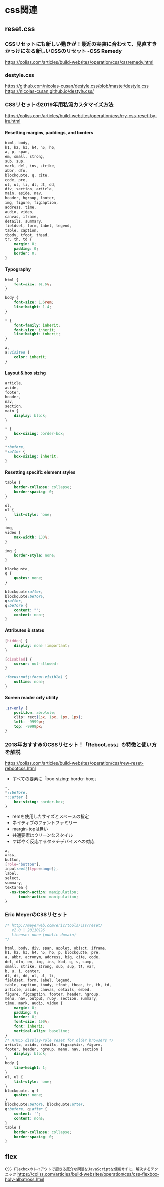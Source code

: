 
# css関連


## reset.css

### CSSリセットにも新しい動きが！最近の実装に合わせて、見直すきかっけになる新しいCSSのリセット -CSS Remedy

https://coliss.com/articles/build-websites/operation/css/cssremedy.html

### destyle.css

https://github.com/nicolas-cusan/destyle.css/blob/master/destyle.css  
https://nicolas-cusan.github.io/destyle.css/  

### CSSリセットの2019年用私流カスタマイズ方法
https://coliss.com/articles/build-websites/operation/css/my-css-reset-by-ire.html

#### Resetting margins, paddings, and borders

```css
html, body,
h1, h2, h3, h4, h5, h6,
a, p, span,
em, small, strong,
sub, sup,
mark, del, ins, strike,
abbr, dfn,
blockquote, q, cite,
code, pre,
ol, ul, li, dl, dt, dd,
div, section, article,
main, aside, nav,
header, hgroup, footer,
img, figure, figcaption,
address, time,
audio, video,
canvas, iframe,
details, summary,
fieldset, form, label, legend,
table, caption,
tbody, tfoot, thead,
tr, th, td {
    margin: 0;
    padding: 0;
    border: 0;
}
```

#### Typography

```css
html {
    font-size: 62.5%;
}

body {
    font-size: 1.6rem;
    line-height: 1.4;
}

* {
    font-family: inherit;
    font-size: inherit;
    line-height: inherit;
}

a,
a:visited {
    color: inherit;
}
```

#### Layout & box sizing

```css
article,
aside,
footer,
header,
nav,
section,
main {
    display: block;
}

* {
    box-sizing: border-box;
}

*:before,
*:after {
    box-sizing: inherit;
}
```

#### Resetting specific element styles

```css
table {
    border-collapse: collapse;
    border-spacing: 0;
}

ol,
ul {
    list-style: none;
}

img,
video {
    max-width: 100%;
}

img {
    border-style: none;
}

blockquote,
q {
    quotes: none;
}

blockquote:after,
blockquote:before,
q:after,
q:before {
    content: "";
    content: none;
}
```

#### Attributes & states

```css
[hidden] {
    display: none !important;
}

[disabled] {
    cursor: not-allowed;
}

:focus:not(:focus-visible) {
    outline: none;
}
```

#### Screen reader only utility

```css
.sr-only {
    position: absolute;
    clip: rect(1px, 1px, 1px, 1px);
    left: -9999px;
    top: -9999px;
}
```

### 2018年おすすめのCSSリセット！「Reboot.css」の特徴と使い方を解説

https://coliss.com/articles/build-websites/operation/css/new-reset-rebootcss.html  

- すべての要素に「box-sizing: border-box;」
```css
*,
*::before,
*::after {
    box-sizing: border-box;
}
```
- remを使用したサイズとスペースの指定
- ネイティブのフォントファミリー
- margin-topは無い
- 共通要素はクリーンなスタイル
- すばやく反応するタッチデバイスへの対応
```css
a,
area,
button,
[role="button"],
input:not([type=range]),
label,
select,
summary,
textarea {
  -ms-touch-action: manipulation;
      touch-action: manipulation;
}
```

### Eric MeyerのCSSリセット

```css
/* http://meyerweb.com/eric/tools/css/reset/ 
   v2.0 | 20110126
   License: none (public domain)
*/

html, body, div, span, applet, object, iframe,
h1, h2, h3, h4, h5, h6, p, blockquote, pre,
a, abbr, acronym, address, big, cite, code,
del, dfn, em, img, ins, kbd, q, s, samp,
small, strike, strong, sub, sup, tt, var,
b, u, i, center,
dl, dt, dd, ol, ul, li,
fieldset, form, label, legend,
table, caption, tbody, tfoot, thead, tr, th, td,
article, aside, canvas, details, embed, 
figure, figcaption, footer, header, hgroup, 
menu, nav, output, ruby, section, summary,
time, mark, audio, video {
	margin: 0;
	padding: 0;
	border: 0;
	font-size: 100%;
	font: inherit;
	vertical-align: baseline;
}
/* HTML5 display-role reset for older browsers */
article, aside, details, figcaption, figure, 
footer, header, hgroup, menu, nav, section {
	display: block;
}
body {
	line-height: 1;
}
ol, ul {
	list-style: none;
}
blockquote, q {
	quotes: none;
}
blockquote:before, blockquote:after,
q:before, q:after {
	content: '';
	content: none;
}
table {
	border-collapse: collapse;
	border-spacing: 0;
}
```


## flex
`CSS Flexboxのレイアウトで起きる厄介な問題をJavaScriptを使用せずに、解決するテクニック`
https://coliss.com/articles/build-websites/operation/css/css-flexbox-holy-albatross.html


##

